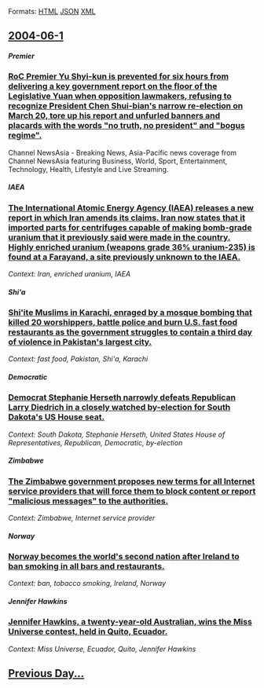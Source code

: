 
Formats: [HTML](2004/06/1/index.html)  [JSON](2004/06/1/index.json)  [XML](2004/06/1/index.xml)  

## [2004-06-1](/news/2004/06/1/index.md)

##### Premier
### [ RoC Premier Yu Shyi-kun is prevented for six hours from delivering a key government report on the floor of the Legislative Yuan when opposition lawmakers, refusing to recognize President Chen Shui-bian's narrow re-election on March 20, tore up his report and unfurled banners and placards with the words "no truth, no president" and "bogus regime". ](/news/2004/06/1/roc-premier-yu-shyi-kun-is-prevented-for-six-hours-from-delivering-a-key-government-report-on-the-floor-of-the-legislative-yuan-when-opposi.md)
Channel NewsAsia - Breaking News, Asia-Pacific news coverage from Channel NewsAsia featuring Business, World, Sport, Entertainment, Technology, Health, Lifestyle and Live Streaming.

##### IAEA
### [ The International Atomic Energy Agency (IAEA) releases a new report in which Iran amends its claims. Iran now states that it imported parts for centrifuges capable of making bomb-grade uranium that it previously said were made in the country. Highly enriched uranium (weapons grade 36% uranium-235) is found at a Farayand, a site previously unknown to the IAEA. ](/news/2004/06/1/the-international-atomic-energy-agency-iaea-releases-a-new-report-in-which-iran-amends-its-claims-iran-now-states-that-it-imported-parts.md)
_Context: Iran, enriched uranium, IAEA_

##### Shi'a
### [ Shi'ite Muslims in Karachi, enraged by a mosque bombing that killed 20 worshippers, battle police and burn U.S. fast food restaurants as the government struggles to contain a third day of violence in Pakistan's largest city. ](/news/2004/06/1/shi-ite-muslims-in-karachi-enraged-by-a-mosque-bombing-that-killed-20-worshippers-battle-police-and-burn-u-s-fast-food-restaurants-as-th.md)
_Context: fast food, Pakistan, Shi'a, Karachi_

##### Democratic
### [ Democrat Stephanie Herseth narrowly defeats Republican Larry Diedrich in a closely watched by-election for South Dakota's US House seat. ](/news/2004/06/1/democrat-stephanie-herseth-narrowly-defeats-republican-larry-diedrich-in-a-closely-watched-by-election-for-south-dakota-s-us-house-seat.md)
_Context: South Dakota, Stephanie Herseth, United States House of Representatives, Republican, Democratic, by-election_

##### Zimbabwe
### [ The Zimbabwe government proposes new terms for all Internet service providers that will force them to block content or report "malicious messages" to the authorities. ](/news/2004/06/1/the-zimbabwe-government-proposes-new-terms-for-all-internet-service-providers-that-will-force-them-to-block-content-or-report-malicious-me.md)
_Context: Zimbabwe, Internet service provider_

##### Norway
### [ Norway becomes the world's second nation after Ireland to ban smoking in all bars and restaurants. ](/news/2004/06/1/norway-becomes-the-world-s-second-nation-after-ireland-to-ban-smoking-in-all-bars-and-restaurants.md)
_Context: ban, tobacco smoking, Ireland, Norway_

##### Jennifer Hawkins
### [ Jennifer Hawkins, a twenty-year-old Australian, wins the Miss Universe contest, held in Quito, Ecuador. ](/news/2004/06/1/jennifer-hawkins-a-twenty-year-old-australian-wins-the-miss-universe-contest-held-in-quito-ecuador.md)
_Context: Miss Universe, Ecuador, Quito, Jennifer Hawkins_

## [Previous Day...](/news/2004/05/31/index.md)

